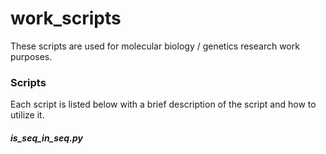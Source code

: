 # work_scripts

These scripts are used for molecular biology / genetics research work purposes.

### Scripts
Each script is listed below with a brief description of the script and how to utilize it.
##### is_seq_in_seq.py
